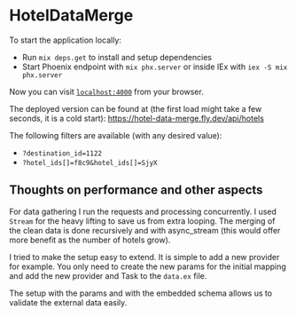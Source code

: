 # HotelDataMerge

To start the application locally:

  * Run `mix deps.get` to install and setup dependencies
  * Start Phoenix endpoint with `mix phx.server` or inside IEx with `iex -S mix phx.server`

Now you can visit [`localhost:4000`](http://localhost:4000) from your browser.

The deployed version can be found at (the first load might take a few seconds, it is a cold start): https://hotel-data-merge.fly.dev/api/hotels

The following filters are available (with any desired value):

- `?destination_id=1122`
- `?hotel_ids[]=f8c9&hotel_ids[]=SjyX`

## Thoughts on performance and other aspects

For data gathering I run the requests and processing concurrently.
I used `Stream` for the heavy lifting to save us from extra looping.
The merging of the clean data is done recursively and with async_stream (this would offer more benefit as the number of hotels grow).

I tried to make the setup easy to extend. It is simple to add a new provider for example.
You only need to create the new params for the initial mapping and add the new provider and Task to the `data.ex` file.

The setup with the params and with the embedded schema allows us to validate the external data easily.

